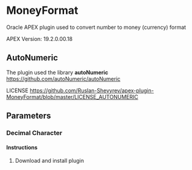 # MoneyFormat
Oracle APEX plugin used to convert number to money (currency) format

APEX Version: 19.2.0.00.18

## AutoNumeric

The plugin used the library **autoNumeric**
https://github.com/autoNumeric/autoNumeric

LICENSE https://github.com/Ruslan-Shevyrev/apex-plugin-MoneyFormat/blob/master/LICENSE_AUTONUMERIC

## Parameters

### Decimal Character

#### Instructions
1.  Download and install plugin